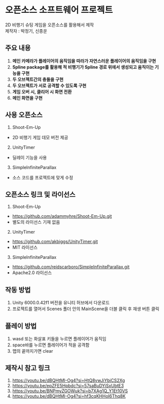 # 오픈소스 소프트웨어 프로젝트

2D 비행기 슈팅 게임을 오픈소스를 활용해서 제작  
제작자 : 박정기, 신종운

## 주요 내용

1. **메인 카메라가 플레이어의 움직임을 따라가 자연스러운 플레이어의 움직임을 구현**
2. **Spline package를 활용해 적 비행기가 Spline 경로 위에서 생성되고 움직이는 기능을 구현**
3. **두 오브젝트간의 충돌을 구현**
4. **두 오브젝트가 서로 공격할 수 있도록 구현**
5. **게임 오버 시, 클리어 시 화면 전환**
6. **메인 화면을 구현**

## 사용 오픈소스

1. Shoot-Em-Up
- 2D 비행기 게임 데모 버전 제공
2. UnityTimer
- 딜레이 기능을 사용
3. SimpleInfiniteParallax
- 소스 코드를 프로젝트에 맞게 수정

## 오픈소스 링크 및 라이선스

1. Shoot-Em-Up
- https://github.com/adammyhre/Shoot-Em-Up.git
- 별도의 라이선스 기재 없음
2. UnityTimer
- https://github.com/akbiggs/UnityTimer.git
- MIT 라이선스
3. SimpleInfiniteParallax
- https://github.com/reidscarboro/SimpleInfiniteParallax.git
- Apache2.0 라이선스

## 작동 방법
1. Unity 6000.0.42f1 버전을 유니티 허브에서 다운로드
2. 프로젝트를 열어서 Scenes 폴더 안의 MainScene을 더블 클릭 후 재생 버튼 클릭

## 플레이 방법
1. wasd 또는 화살표 키들을 누르면 플레이어가 움직임
2. space바를 누르면 플레이어가 적을 공격함
3. 맵의 끝까지가면 clear

## 제작시 참고 링크
1. https://youtu.be/dBQHtMI-Og4?si=HtQ8vwJiYbjCS2Xg
2. https://youtu.be/epZFE5Hpbdc?si=57saBuDYiSxUbtE3
3. https://youtu.be/BNPmyZGOWuk?si=b7XAg1Q_Y1Et10VS
4. https://youtu.be/dBQHtMI-Og4?si=hf3cqKHHoI6Thq8K
